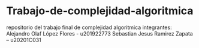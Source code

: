 # Trabajo-de-complejidad-algoritmica
repositorio del trabajo final de complejidad algoritmica
integrantes:
Alejandro Olaf López Flores - u201922773
Sebastian Jesus Ramirez Zapata – u20201C031 
